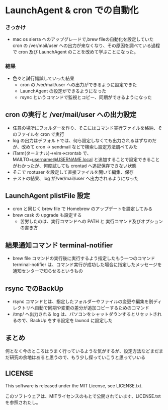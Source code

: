 # LaunchAgent & cron での自動化

### きっかけ

* mac os sierra へのアップグレードで,brew fileの自動化を設定していた cron の /ver/mail/user への出力が来なくなり、その原因を調べている過程で cron 及び LaunchAgent のことを改めて学ぶことになった。

### 結果

* 色々と試行錯誤していった結果
    * cron の /ver/mail/user への出力ができるように設定できた
    * LaunchAgent の設定ができるようになった
    * rsync というコマンドで監視とコピー、同期ができるようになった
    
## cron の実行と /ver/mail/user への出力設定

* 任意の場所にフォルダーを作り、そこにはコマンド実行ファイルを格納、そのファイルを cron で実行
* log の出力はデフォルトでは、何ら設定しなくても出力されるはずなのだが、改めて cron → sendmail などで検索し設定方法調べてみた
* iTarm(ターミナル)→vim→crontab で、MAILTO=username@USERNAME.local と追加することで設定できることがわかったが、何度試しても crontad へ追記保存できない状態
* そこで rootuser を設定して直接ファイルを開いて編集、保存
* テストの結果、log が/ver/mail/user へ出力されるようになった

 

## LaunchAgent plistFile 設定

* cron と同じく brew file で Homebrew のアップデートを設定してみる
* brew cask の upgrade も設定する
    * 苦労したのは、実行コマンドへの PATH と 実行コマンド及びオプションの書き方

## 結果通知コマンド terminal-notifier

* brew file コマンドの実行後に実行するよう指定したもう一つのコマンド terminal-notifier は、コマンド実行が成功した場合に指定したメッセージを通知センターで知らせるというもの

## rsync でのBackUp

* rsync コマンドとは、指定したフォルダーやファイルの変更や編集を別ディレクトリへ自動で同期や変更の差分が追加コピーするためのコマンド
* /tmp/ へ出力される log は、パソコンをシャットダウンするとリセットされるので、BackUp をする設定を launcd に設定した


## まとめ

何となく今のところはうまく行っているような気がするが、設定方法などまだまだ研究の余地はあると思うので、もう少し探っていこうと思っていいる

## LICENSE

This software is released under the MIT License, see LICENSE.txt.

このソフトウェアは、MITライセンスのもとで公開されています、LICENSE.txtを参照されたし。